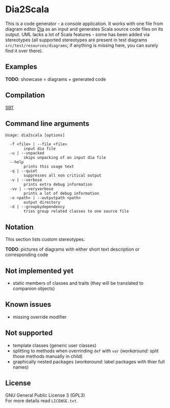 Dia2Scala
=========
This is a code generator - a console application. It works with one file from diagram editor [Dia](http://dia-installer.de/) as an input and generates Scala source code files on its output. UML lacks a lot of Scala features - some has been added via stereotypes (all supported stereotypes are present in test diagrams `src/test/resources/diagrams`; if anything is missing here, you can surely find it over there).


Examples
--------
**TODO**: showcase = diagrams + generated code


Compilation
-----------
[SBT](http://www.scala-sbt.org/)


Command line arguments
----------------------
```
Usage: dia2scala [options]

  -f <file> | --file <file>
        input dia file
  -u | --unpacked
        skips unpacking of an input dia file
  --help
        prints this usage text
  -q | --quiet
        suppresses all non critical output
  -v | --verbose
        prints extra debug information
  -vv | --veryverbose
        prints a lot of debug information
  -o <path> | --outputpath <path>
        output directory
  -d | --groupbydependency
        tries group related classes to one source file
```


Notation
--------
This section lists custom stereotypes.

**TODO**: pictures of diagrams with either short text description or corresponding code


Not implemented yet
-------------------
*  static members of classes and traits (they will be translated to companion objects)


Known issues
------------
*  missing override modifier


Not supported
-------------
*  template classes (generic user classes)
*  splitting to methods when overrinding `def` with `var` (*workaround:* split those methods manually in child)
*  graphically nested packages (*workaround:* label packages with thier full names)


License
-------
GNU General Public License 3 (GPL3)  
For more details read `LICENSE.txt`.
